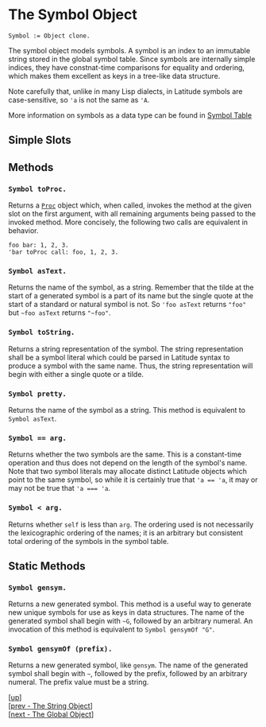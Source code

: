 
# The Symbol Object

    Symbol := Object clone.

The symbol object models symbols. A symbol is an index to an immutable
string stored in the global symbol table. Since symbols are internally
simple indices, they have constnat-time comparisons for equality and
ordering, which makes them excellent as keys in a tree-like data
structure.

Note carefully that, unlike in many Lisp dialects, in Latitude symbols
are case-sensitive, so `'a` is not the same as `'A`.

More information on symbols as a data type can be found
in [Symbol Table](../i_syntax_and_semantics/ch3_object.md#symbol-table)

## Simple Slots

## Methods

### `Symbol toProc.`

Returns a [`Proc`](proc.md) object which, when called, invokes the
method at the given slot on the first argument, with all remaining
arguments being passed to the invoked method. More concisely, the
following two calls are equivalent in behavior.

    foo bar: 1, 2, 3.
    'bar toProc call: foo, 1, 2, 3.

### `Symbol asText.`

Returns the name of the symbol, as a string. Remember that the tilde
at the start of a generated symbol is a part of its name but the
single quote at the start of a standard or natural symbol is not. So
`'foo asText` returns `"foo"` but `~foo asText` returns `"~foo"`.

### `Symbol toString.`

Returns a string representation of the symbol. The string
representation shall be a symbol literal which could be parsed in
Latitude syntax to produce a symbol with the same name. Thus, the
string representation will begin with either a single quote or a
tilde.

### `Symbol pretty.`

Returns the name of the symbol as a string. This method is equivalent
to `Symbol asText`.

### `Symbol == arg.`

Returns whether the two symbols are the same. This is a constant-time
operation and thus does not depend on the length of the symbol's
name. Note that two symbol literals may allocate distinct Latitude
objects which point to the same symbol, so while it is certainly true
that `'a == 'a`, it may or may not be true that `'a === 'a`.

### `Symbol < arg.`

Returns whether `self` is less than `arg`. The ordering used is not
necessarily the lexicographic ordering of the names; it is an
arbitrary but consistent total ordering of the symbols in the symbol
table.

## Static Methods

### `Symbol gensym.`

Returns a new generated symbol. This method is a useful way to
generate new unique symbols for use as keys in data structures. The
name of the generated symbol shall begin with `~G`, followed by an
arbitrary numeral. An invocation of this method is equivalent to
`Symbol gensymOf "G"`.

### `Symbol gensymOf (prefix).`

Returns a new generated symbol, like `gensym`. The name of the
generated symbol shall begin with `~`, followed by the prefix,
followed by an arbitrary numeral. The prefix value must be a string.

[[up](.)]
<br/>[[prev - The String Object](string.md)]
<br/>[[next - The Global Object](global.md)]
